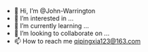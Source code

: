 - 👋 Hi, I’m @John-Warrington
- 👀 I’m interested in ...
- 🌱 I’m currently learning ...
- 💞️ I’m looking to collaborate on ...
- 📫 How to reach me qipingxia123@163.com

<!---
John-Warrington/John-Warrington is a ✨ special ✨ repository because its `README.md` (this file) appears on your GitHub profile.
You can click the Preview link to take a look at your changes.
--->
